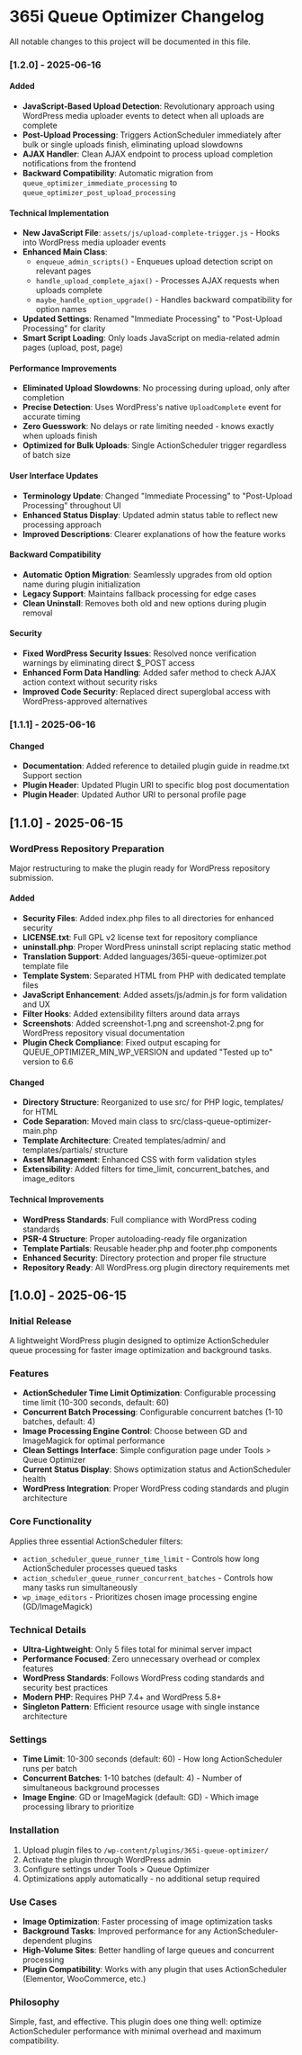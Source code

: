 # 365i Queue Optimizer Changelog

All notable changes to this project will be documented in this file.

### [1.2.0] - 2025-06-16

#### Added
- **JavaScript-Based Upload Detection**: Revolutionary approach using WordPress media uploader events to detect when all uploads are complete
- **Post-Upload Processing**: Triggers ActionScheduler immediately after bulk or single uploads finish, eliminating upload slowdowns
- **AJAX Handler**: Clean AJAX endpoint to process upload completion notifications from the frontend
- **Backward Compatibility**: Automatic migration from `queue_optimizer_immediate_processing` to `queue_optimizer_post_upload_processing`

#### Technical Implementation
- **New JavaScript File**: `assets/js/upload-complete-trigger.js` - Hooks into WordPress media uploader events
- **Enhanced Main Class**: 
  - `enqueue_admin_scripts()` - Enqueues upload detection script on relevant pages
  - `handle_upload_complete_ajax()` - Processes AJAX requests when uploads complete
  - `maybe_handle_option_upgrade()` - Handles backward compatibility for option names
- **Updated Settings**: Renamed "Immediate Processing" to "Post-Upload Processing" for clarity
- **Smart Script Loading**: Only loads JavaScript on media-related admin pages (upload, post, page)

#### Performance Improvements
- **Eliminated Upload Slowdowns**: No processing during upload, only after completion
- **Precise Detection**: Uses WordPress's native `UploadComplete` event for accurate timing
- **Zero Guesswork**: No delays or rate limiting needed - knows exactly when uploads finish
- **Optimized for Bulk Uploads**: Single ActionScheduler trigger regardless of batch size

#### User Interface Updates
- **Terminology Update**: Changed "Immediate Processing" to "Post-Upload Processing" throughout UI
- **Enhanced Status Display**: Updated admin status table to reflect new processing approach
- **Improved Descriptions**: Clearer explanations of how the feature works

#### Backward Compatibility
- **Automatic Option Migration**: Seamlessly upgrades from old option name during plugin initialization
- **Legacy Support**: Maintains fallback processing for edge cases
- **Clean Uninstall**: Removes both old and new options during plugin removal
#### Security
- **Fixed WordPress Security Issues**: Resolved nonce verification warnings by eliminating direct $_POST access
- **Enhanced Form Data Handling**: Added safer method to check AJAX action context without security risks
- **Improved Code Security**: Replaced direct superglobal access with WordPress-approved alternatives

### [1.1.1] - 2025-06-16

#### Changed
- **Documentation**: Added reference to detailed plugin guide in readme.txt Support section
- **Plugin Header**: Updated Plugin URI to specific blog post documentation
- **Plugin Header**: Updated Author URI to personal profile page

## [1.1.0] - 2025-06-15

### WordPress Repository Preparation
Major restructuring to make the plugin ready for WordPress repository submission.

#### Added
- **Security Files**: Added index.php files to all directories for enhanced security
- **LICENSE.txt**: Full GPL v2 license text for repository compliance
- **uninstall.php**: Proper WordPress uninstall script replacing static method
- **Translation Support**: Added languages/365i-queue-optimizer.pot template file
- **Template System**: Separated HTML from PHP with dedicated template files
- **JavaScript Enhancement**: Added assets/js/admin.js for form validation and UX
- **Filter Hooks**: Added extensibility filters around data arrays
- **Screenshots**: Added screenshot-1.png and screenshot-2.png for WordPress repository visual documentation
- **Plugin Check Compliance**: Fixed output escaping for QUEUE_OPTIMIZER_MIN_WP_VERSION and updated "Tested up to" version to 6.6

#### Changed
- **Directory Structure**: Reorganized to use src/ for PHP logic, templates/ for HTML
- **Code Separation**: Moved main class to src/class-queue-optimizer-main.php
- **Template Architecture**: Created templates/admin/ and templates/partials/ structure
- **Asset Management**: Enhanced CSS with form validation styles
- **Extensibility**: Added filters for time_limit, concurrent_batches, and image_editors

#### Technical Improvements
- **WordPress Standards**: Full compliance with WordPress coding standards
- **PSR-4 Structure**: Proper autoloading-ready file organization
- **Template Partials**: Reusable header.php and footer.php components
- **Enhanced Security**: Directory protection and proper file structure
- **Repository Ready**: All WordPress.org plugin directory requirements met

## [1.0.0] - 2025-06-15

### Initial Release
A lightweight WordPress plugin designed to optimize ActionScheduler queue processing for faster image optimization and background tasks.

### Features
- **ActionScheduler Time Limit Optimization**: Configurable processing time limit (10-300 seconds, default: 60)
- **Concurrent Batch Processing**: Configurable concurrent batches (1-10 batches, default: 4)  
- **Image Processing Engine Control**: Choose between GD and ImageMagick for optimal performance
- **Clean Settings Interface**: Simple configuration page under Tools > Queue Optimizer
- **Current Status Display**: Shows optimization status and ActionScheduler health
- **WordPress Integration**: Proper WordPress coding standards and plugin architecture

### Core Functionality
Applies three essential ActionScheduler filters:
- `action_scheduler_queue_runner_time_limit` - Controls how long ActionScheduler processes queued tasks
- `action_scheduler_queue_runner_concurrent_batches` - Controls how many tasks run simultaneously  
- `wp_image_editors` - Prioritizes chosen image processing engine (GD/ImageMagick)

### Technical Details
- **Ultra-Lightweight**: Only 5 files total for minimal server impact
- **Performance Focused**: Zero unnecessary overhead or complex features
- **WordPress Standards**: Follows WordPress coding standards and security best practices
- **Modern PHP**: Requires PHP 7.4+ and WordPress 5.8+
- **Singleton Pattern**: Efficient resource usage with single instance architecture

### Settings
- **Time Limit**: 10-300 seconds (default: 60) - How long ActionScheduler runs per batch
- **Concurrent Batches**: 1-10 batches (default: 4) - Number of simultaneous background processes
- **Image Engine**: GD or ImageMagick (default: GD) - Which image processing library to prioritize

### Installation
1. Upload plugin files to `/wp-content/plugins/365i-queue-optimizer/`
2. Activate the plugin through WordPress admin
3. Configure settings under Tools > Queue Optimizer
4. Optimizations apply automatically - no additional setup required

### Use Cases
- **Image Optimization**: Faster processing of image optimization tasks
- **Background Tasks**: Improved performance for any ActionScheduler-dependent plugins
- **High-Volume Sites**: Better handling of large queues and concurrent processing
- **Plugin Compatibility**: Works with any plugin that uses ActionScheduler (Elementor, WooCommerce, etc.)

### Philosophy
Simple, fast, and effective. This plugin does one thing well: optimize ActionScheduler performance with minimal overhead and maximum compatibility.